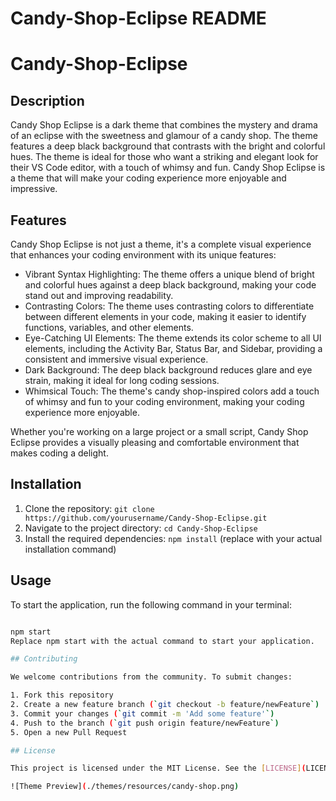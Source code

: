 # Candy-Shop-Eclipse README
# Candy-Shop-Eclipse

## Description

Candy Shop Eclipse is a dark theme that combines the mystery and drama of an eclipse with the sweetness and glamour of a candy shop. The theme features a deep black background that contrasts with the bright and colorful hues. The theme is ideal for those who want a striking and elegant look for their VS Code editor, with a touch of whimsy and fun. Candy Shop Eclipse is a theme that will make your coding experience more enjoyable and impressive. 

## Features

Candy Shop Eclipse is not just a theme, it's a complete visual experience that enhances your coding environment with its unique features:

- Vibrant Syntax Highlighting: The theme offers a unique blend of bright and colorful hues against a deep black background, making your code stand out and improving readability.
- Contrasting Colors: The theme uses contrasting colors to differentiate between different elements in your code, making it easier to identify functions, variables, and other elements.
- Eye-Catching UI Elements: The theme extends its color scheme to all UI elements, including the Activity Bar, Status Bar, and Sidebar, providing a consistent and immersive visual       experience.
- Dark Background: The deep black background reduces glare and eye strain, making it ideal for long coding sessions.
- Whimsical Touch: The theme's candy shop-inspired colors add a touch of whimsy and fun to your coding environment, making your coding experience more enjoyable.

Whether you're working on a large project or a small script, Candy Shop Eclipse provides a visually pleasing and comfortable environment that makes coding a delight.
## Installation

1. Clone the repository: `git clone https://github.com/yourusername/Candy-Shop-Eclipse.git`
2. Navigate to the project directory: `cd Candy-Shop-Eclipse`
3. Install the required dependencies: `npm install` (replace with your actual installation command)

## Usage

To start the application, run the following command in your terminal:

```bash

npm start
Replace npm start with the actual command to start your application.

## Contributing

We welcome contributions from the community. To submit changes:

1. Fork this repository
2. Create a new feature branch (`git checkout -b feature/newFeature`)
3. Commit your changes (`git commit -m 'Add some feature'`)
4. Push to the branch (`git push origin feature/newFeature`)
5. Open a new Pull Request

## License

This project is licensed under the MIT License. See the [LICENSE](LICENSE) file for details.

![Theme Preview](./themes/resources/candy-shop.png)
